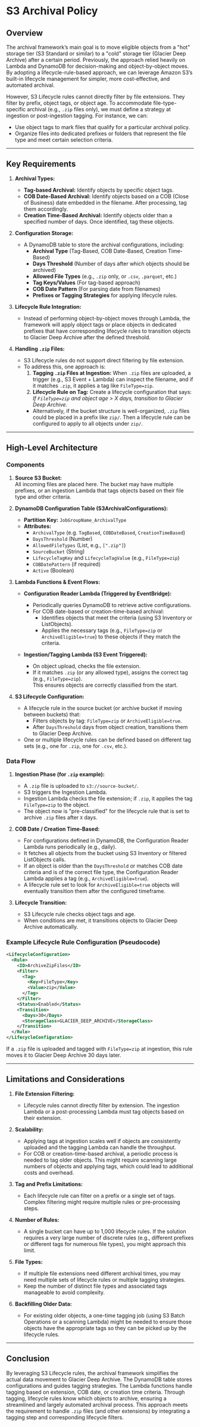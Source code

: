 # S3 Archival Policy

## Overview

The archival framework’s main goal is to move eligible objects from a "hot" storage tier (S3 Standard or similar) to a "cold" storage tier (Glacier Deep Archive) after a certain period. Previously, the approach relied heavily on Lambda and DynamoDB for decision-making and object-by-object moves. By adopting a lifecycle-rule-based approach, we can leverage Amazon S3’s built-in lifecycle management for simpler, more cost-effective, and automated archival. 

However, S3 Lifecycle rules cannot directly filter by file extensions. They filter by prefix, object tags, or object age. To accommodate file-type-specific archival (e.g., `.zip` files only), we must define a strategy at ingestion or post-ingestion tagging. For instance, we can:

- Use object tags to mark files that qualify for a particular archival policy.
- Organize files into dedicated prefixes or folders that represent the file type and meet certain selection criteria.

---

## Key Requirements

1. **Archival Types:**
   - **Tag-based Archival:** Identify objects by specific object tags.
   - **COB Date-Based Archival:** Identify objects based on a COB (Close of Business) date embedded in the filename. After processing, tag them accordingly.
   - **Creation Time-Based Archival:** Identify objects older than a specified number of days. Once identified, tag these objects.

2. **Configuration Storage:**
   - A DynamoDB table to store the archival configurations, including:
     - **Archival Type** (Tag-Based, COB Date-Based, Creation Time-Based)
     - **Days Threshold** (Number of days after which objects should be archived)
     - **Allowed File Types** (e.g., `.zip` only, or `.csv`, `.parquet`, etc.)
     - **Tag Keys/Values** (For tag-based approach)
     - **COB Date Pattern** (For parsing date from filenames)
     - **Prefixes or Tagging Strategies** for applying lifecycle rules.

3. **Lifecycle Rule Integration:**
   - Instead of performing object-by-object moves through Lambda, the framework will apply object tags or place objects in dedicated prefixes that have corresponding lifecycle rules to transition objects to Glacier Deep Archive after the defined threshold.

4. **Handling `.zip` Files:**
   - S3 Lifecycle rules do not support direct filtering by file extension.
   - To address this, one approach is:
     1. **Tagging `.zip` Files at Ingestion:** When `.zip` files are uploaded, a trigger (e.g., S3 Event + Lambda) can inspect the filename, and if it matches `.zip`, it applies a tag like `FileType=zip`.
     2. **Lifecycle Rule on Tag:** Create a lifecycle configuration that says:  
        *If `FileType=zip` and object age > X days, transition to Glacier Deep Archive.*  
     - Alternatively, if the bucket structure is well-organized, `.zip` files could be placed in a prefix like `zip/`. Then a lifecycle rule can be configured to apply to all objects under `zip/`.

---

## High-Level Architecture

### Components

1. **Source S3 Bucket:**  
   All incoming files are placed here. The bucket may have multiple prefixes, or an ingestion Lambda that tags objects based on their file type and other criteria.

2. **DynamoDB Configuration Table (S3ArchivalConfigurations):**
   - **Partition Key:** `JobGroupName_ArchivalType`
   - **Attributes:**
     - `ArchivalType` (e.g. `TagBased`, `COBDateBased`, `CreationTimeBased`)
     - `DaysThreshold` (Number)
     - `AllowedFileTypes` (List, e.g., `[".zip"]`)
     - `SourceBucket` (String)
     - `LifecycleTagKey` and `LifecycleTagValue` (e.g., `FileType=zip`)
     - `COBDatePattern` (if required)
     - `Active` (Boolean)

3. **Lambda Functions & Event Flows:**
   - **Configuration Reader Lambda (Triggered by EventBridge):**  
     - Periodically queries DynamoDB to retrieve active configurations.
     - For COB date-based or creation-time-based archival:
       - Identifies objects that meet the criteria (using S3 Inventory or ListObjects).
       - Applies the necessary tags (e.g., `FileType=zip` or `ArchiveEligible=true`) to these objects if they match the criteria.
   
   - **Ingestion/Tagging Lambda (S3 Event Triggered):**  
     - On object upload, checks the file extension.
     - If it matches `.zip` (or any allowed type), assigns the correct tag (e.g., `FileType=zip`).  
     This ensures objects are correctly classified from the start.
   
4. **S3 Lifecycle Configuration:**
   - A lifecycle rule in the source bucket (or archive bucket if moving between buckets) that:
     - Filters objects by tag: `FileType=zip` or `ArchiveEligible=true`.
     - After `DaysThreshold` days from object creation, transitions them to Glacier Deep Archive.
   - One or multiple lifecycle rules can be defined based on different tag sets (e.g., one for `.zip`, one for `.csv`, etc.).

### Data Flow

1. **Ingestion Phase (for `.zip` example):**
   - A `.zip` file is uploaded to `s3://source-bucket/`.
   - S3 triggers the Ingestion Lambda.
   - Ingestion Lambda checks the file extension; if `.zip`, it applies the tag `FileType=zip` to the object.
   - The object now is "pre-classified" for the lifecycle rule that is set to archive `.zip` files after `X` days.

2. **COB Date / Creation Time-Based:**
   - For configurations defined in DynamoDB, the Configuration Reader Lambda runs periodically (e.g., daily).
   - It fetches all objects from the bucket using S3 Inventory or filtered ListObjects calls.
   - If an object is older than the `DaysThreshold` or matches COB date criteria and is of the correct file type, the Configuration Reader Lambda applies a tag (e.g., `ArchiveEligible=true`).
   - A lifecycle rule set to look for `ArchiveEligible=true` objects will eventually transition them after the configured timeframe.

3. **Lifecycle Transition:**
   - S3 Lifecycle rule checks object tags and age.
   - When conditions are met, it transitions objects to Glacier Deep Archive automatically.

### Example Lifecycle Rule Configuration (Pseudocode)

```xml
<LifecycleConfiguration>
  <Rule>
    <ID>ArchiveZipFiles</ID>
    <Filter>
      <Tag>
        <Key>FileType</Key>
        <Value>zip</Value>
      </Tag>
    </Filter>
    <Status>Enabled</Status>
    <Transition>
      <Days>30</Days>
      <StorageClass>GLACIER_DEEP_ARCHIVE</StorageClass>
    </Transition>
  </Rule>
</LifecycleConfiguration>
```

If a `.zip` file is uploaded and tagged with `FileType=zip` at ingestion, this rule moves it to Glacier Deep Archive 30 days later.

---

## Limitations and Considerations

1. **File Extension Filtering:**
   - Lifecycle rules cannot directly filter by extension. The ingestion Lambda or a post-processing Lambda must tag objects based on their extension.

2. **Scalability:**
   - Applying tags at ingestion scales well if objects are consistently uploaded and the tagging Lambda can handle the throughput.  
   - For COB or creation-time-based archival, a periodic process is needed to tag older objects. This might require scanning large numbers of objects and applying tags, which could lead to additional costs and overhead.

3. **Tag and Prefix Limitations:**
   - Each lifecycle rule can filter on a prefix or a single set of tags. Complex filtering might require multiple rules or pre-processing steps.
   
4. **Number of Rules:**
   - A single bucket can have up to 1,000 lifecycle rules. If the solution requires a very large number of discrete rules (e.g., different prefixes or different tags for numerous file types), you might approach this limit.
   
5. **File Types:**
   - If multiple file extensions need different archival times, you may need multiple sets of lifecycle rules or multiple tagging strategies.
   - Keep the number of distinct file types and associated tags manageable to avoid complexity.

6. **Backfilling Older Data:**
   - For existing older objects, a one-time tagging job (using S3 Batch Operations or a scanning Lambda) might be needed to ensure those objects have the appropriate tags so they can be picked up by the lifecycle rules.

---

## Conclusion

By leveraging S3 Lifecycle rules, the archival framework simplifies the actual data movement to Glacier Deep Archive. The DynamoDB table stores configurations and guides tagging strategies. The Lambda functions handle tagging based on extension, COB date, or creation time criteria. Through tagging, lifecycle rules know which objects to archive, ensuring a streamlined and largely automated archival process. This approach meets the requirement to handle `.zip` files (and other extensions) by integrating a tagging step and corresponding lifecycle filters.
